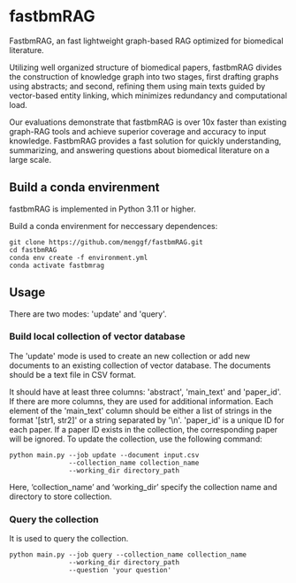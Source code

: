 # fastbmRAG
FastbmRAG, an fast lightweight graph-based RAG  optimized for biomedical literature. 

Utilizing well organized structure of biomedical papers, fastbmRAG divides the construction of knowledge graph into two stages, first drafting graphs using abstracts; and second, refining them using main texts guided by vector-based entity linking, which minimizes redundancy and computational load. 

Our evaluations demonstrate that fastbmRAG is over 10x faster than existing graph-RAG tools and achieve superior coverage and accuracy to input knowledge. FastbmRAG provides a fast solution for quickly understanding, summarizing, and answering questions about biomedical literature on a large scale.

## Build a conda envirenment

fastbmRAG is implemented in Python 3.11 or higher. 

Build a conda envirenment for neccessary dependences:

```
git clone https://github.com/menggf/fastbmRAG.git
cd fastbmRAG
conda env create -f environment.yml
conda activate fastbmrag
```


## Usage

There are two modes: 'update' and 'query'. 

### Build local collection of vector database

The 'update' mode is used to create an new collection or add new documents to an existing collection of vector database. The documents should be a text file in CSV format. 

It should have at least three columns: 'abstract', 'main_text' and 'paper_id'. If there are more columns, they are used for additional information. Each element of the 'main_text' column should be either a list of strings in the format '[str1, str2]' or a string separated by '$\setminus$n'. 'paper_id' is a unique ID for each paper. If a paper ID exists in the collection, the corresponding paper will be ignored. To update the collection, use the following command:

```
python main.py --job update --document input.csv 
			   --collection_name collection_name 
			   --working_dir directory_path
```

Here, ‘collection_name’ and ‘working_dir’ specify the collection name and directory to store collection.

### Query the collection 
It is used to query the collection.

```
python main.py --job query --collection_name collection_name 
	           --working_dir directory_path 
	           --question 'your question'
```

